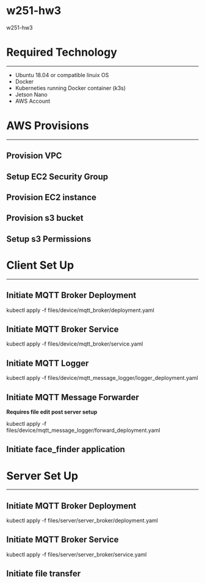 # w251-hw3
w251-hw3


# Required Technology
---
 - Ubuntu 18.04 or compatible linuix OS
 - Docker
 - Kuberneties running Docker container (k3s)
 - Jetson Nano
 - AWS Account


# AWS Provisions
---

## Provision VPC

## Setup EC2 Security Group

## Provision EC2 instance

## Provision s3 bucket

## Setup s3 Permissions


# Client Set Up
---

## Initiate MQTT Broker Deployment

kubectl apply -f files/device/mqtt_broker/deployment.yaml

## Initiate MQTT Broker Service

kubectl apply -f files/device/mqtt_broker/service.yaml

## Initiate MQTT Logger

kubectl apply -f files/device/mqtt_message_logger/logger_deployment.yaml

## Initiate MQTT Message Forwarder

**Requires file edit post server setup**

kubectl apply -f files/device/mqtt_message_logger/forward_deployment.yaml


## Initiate face_finder application




# Server Set Up
---

## Initiate MQTT Broker Deployment

kubectl apply -f files/server/server_broker/deployment.yaml

## Initiate MQTT Broker Service

kubectl apply -f files/server/server_broker/service.yaml

## Initiate file transfer


